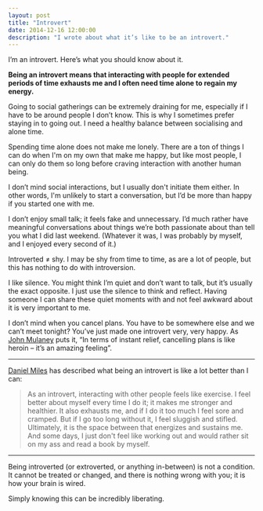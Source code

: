 ```yaml
---
layout: post
title: "Introvert"
date: 2014-12-16 12:00:00
description: "I wrote about what it’s like to be an introvert."
---
```


I’m an introvert. Here’s what you should know about it.

**Being an introvert means that interacting with people for extended periods of time exhausts me and I often need time alone to regain my energy.**

Going to social gatherings can be extremely draining for me, especially if I have to be around people I don’t know. This is why I sometimes prefer staying in to going out. I need a healthy balance between socialising and alone time.

Spending time alone does not make me lonely. There are a ton of things I can do when I'm on my own that make me happy, but like most people, I can only do them so long before craving interaction with another human being.

I don’t mind social interactions, but I usually don't initiate them either. In other words, I'm unlikely to start a conversation, but I’d be more than happy if you started one with me.

I don’t enjoy small talk; it feels fake and unnecessary. I’d much rather have meaningful conversations about things we’re both passionate about than tell you what I did last weekend. (Whatever it was, I was probably by myself, and I enjoyed every second of it.)

Introverted ≠ shy. I may be shy from time to time, as are a lot of people, but this has nothing to do with introversion.

I like silence. You might think I’m quiet and don’t want to talk, but it’s usually the exact opposite. I just use the silence to think and reflect. Having someone I can share these quiet moments with and not feel awkward about it is very important to me.

I don’t mind when you cancel plans. You have to be somewhere else and we can’t meet tonight? You’ve just made one introvert very, very happy. As [John Mulaney](https://www.youtube.com/watch?v=vKaijlTs2Ns) puts it, “In terms of instant relief, cancelling plans is like heroin – it’s an amazing feeling”.

---

[Daniel Miles](http://www.quora.com/What-does-it-feel-like-to-be-an-introvert/answer/Daniel-Miles-2) has described what being an introvert is like a lot better than I can:

<blockquote class="pull-quote">
	<p>As an introvert, interacting with other people feels like exercise. I feel better about myself every time I do it; it makes me stronger and healthier. It also exhausts me, and if I do it too much I feel sore and cramped. But if I go too long without it, I feel sluggish and stifled. Ultimately, it is the space between that energizes and sustains me. And some days, I just don't feel like working out and would rather sit on my ass and read a book by myself.</p>
</blockquote>

---

Being introverted (or extroverted, or anything in-between) is not a condition. It cannot be treated or changed, and there is nothing wrong with you; it is how your brain is wired.

Simply knowing this can be incredibly liberating.
